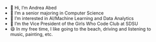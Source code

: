 - 👋 Hi, I’m Andrea Abed
- 🌱 I’m a senior majoring in Computer Science
- 👀 I’m interested in AI/Machine Learning and Data Analytics
- 💞️ I’m the Vice President of the Girls Who Code Club at SDSU
- 😄 In my free time, I like going to the beach, driving and listening to music, painting, etc.

<!---
abed-andrea/abed-andrea is a ✨ special ✨ repository because its `README.md` (this file) appears on your GitHub profile.
You can click the Preview link to take a look at your changes.
--->
